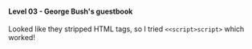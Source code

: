 #### Level 03 - George Bush's guestbook

Looked like they stripped HTML tags, so I tried `<<script>script>` which worked!